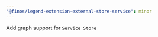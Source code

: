 ```yaml
---
"@finos/legend-extension-external-store-service": minor
---
```


Add graph support for `Service Store`
